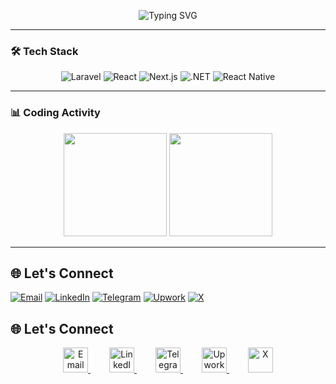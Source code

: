 <p align="center">
  <img src="https://readme-typing-svg.demolab.com?font=Fira+Code&weight=500&size=26&duration=4000&pause=1000&color=22C55E&center=true&vCenter=true&width=435&lines=Hi+%F0%9F%91%8B%2C+I'm+Dawit+Terefe;Full-Stack+Developer;From+Ethiopia+%F0%9F%87%AA%F0%9F%87%B9" alt="Typing SVG">
</p>

---

### 🛠️ Tech Stack
<p align="center">
  <img src="https://img.shields.io/badge/Laravel-FF2D20?logo=laravel&logoColor=white" alt="Laravel">
  <img src="https://img.shields.io/badge/React-20232A?logo=react" alt="React">
  <img src="https://img.shields.io/badge/Next.js-000000?logo=next.js&logoColor=white" alt="Next.js">
  <img src="https://img.shields.io/badge/.NET-512BD4?logo=.net&logoColor=white" alt=".NET">
  <img src="https://img.shields.io/badge/React_Native-20232A?logo=react" alt="React Native">
</p>

---

### 📊 Coding Activity
<p align="center">
  <img src="https://github-readme-stats.vercel.app/api?username=dawitterefe&show_icons=true&theme=dark&count_private=true&hide_border=true" height="165">
  <img src="https://github-readme-stats.vercel.app/api/top-langs/?username=dawitterefe&layout=compact&theme=dark&hide_border=true&langs_count=6" height="165">
</p>

---

## 🌐 Let's Connect

<p align="center">

[![Email](https://img.icons8.com/ios-filled/50/22C55E/gmail.png)](mailto:dawitterefe@outlook.com)
[![LinkedIn](https://img.icons8.com/ios-filled/50/22C55E/linkedin.png)](https://www.linkedin.com/in/dawit-terefe/)
[![Telegram](https://img.icons8.com/ios-filled/50/22C55E/telegram-app.png)](https://t.me/dawit_terefe)
[![Upwork](https://img.icons8.com/ios-filled/50/22C55E/upwork.png)](https://www.upwork.com/freelancers/~01a1d50dee01a4306a)
[![X](https://img.icons8.com/ios-filled/50/22C55E/twitterx--v1.png)](https://x.com/dawiterefe)

</p>


## 🌐 Let's Connect

<div style="text-align: center;">
  <a href="mailto:dawitterefe@outlook.com" target="_blank" title="Email" style="margin: 0 15px;">
    <img src="https://img.icons8.com/ios-filled/48/22C55E/gmail.png" width="40" height="40" alt="Email">
  </a>
  <a href="https://www.linkedin.com/in/dawit-terefe/" target="_blank" title="LinkedIn" style="margin: 0 15px;">
    <img src="https://img.icons8.com/ios-filled/48/22C55E/linkedin.png" width="40" height="40" alt="LinkedIn">
  </a>
  <a href="https://t.me/dawit_terefe" target="_blank" title="Telegram" style="margin: 0 15px;">
    <img src="https://img.icons8.com/ios-filled/48/22C55E/telegram-app.png" width="40" height="40" alt="Telegram">
  </a>
  <a href="https://www.upwork.com/freelancers/~01a1d50dee01a4306a" target="_blank" title="Upwork" style="margin: 0 15px;">
    <img src="https://img.icons8.com/ios-filled/48/22C55E/upwork.png" width="40" height="40" alt="Upwork">
  </a>
  <a href="https://x.com/dawiterefe" target="_blank" title="X" style="margin: 0 15px;">
    <img src="https://img.icons8.com/ios-filled/48/22C55E/twitterx--v1.png" width="40" height="40" alt="X">
  </a>
</div>













